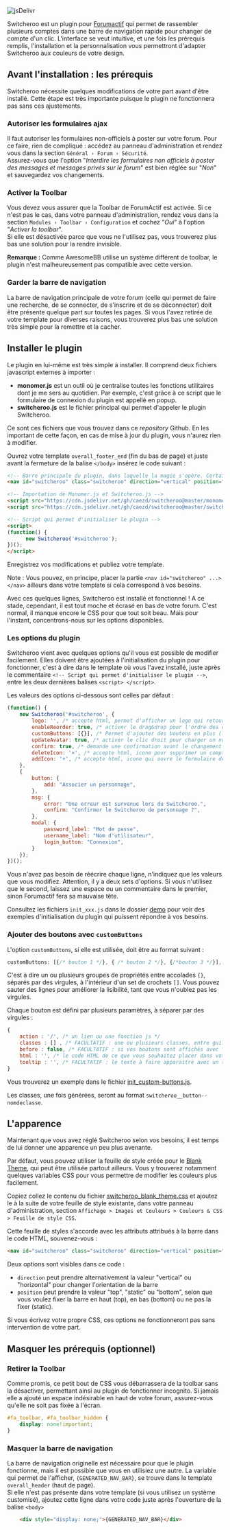 ![jsDelivr](https://data.jsdelivr.com/v1/package/gh/caezd/switcheroo/badge)

Switcheroo est un plugin pour [Forumactif](https://www.forumactif.com/) qui permet de rassembler plusieurs comptes dans une barre de navigation rapide pour changer de compte d'un clic. L'interface se veut intuitive, et une fois les prérequis remplis, l'installation et la personnalisation vous permettront d'adapter Switcheroo aux couleurs de votre design.

## Avant l'installation : les prérequis

Switcheroo nécessite quelques modifications de votre part avant d'être installé. Cette étape est très importante puisque le plugin ne fonctionnera pas sans ces ajustements.

### Autoriser les formulaires ajax
Il faut autoriser les formulaires non-officiels à poster sur votre forum. Pour ce faire, rien de compliqué : accédez au panneau d'administration et rendez vous dans la section `Général › Forum › Sécurité`.  
Assurez-vous que l'option "*Interdire les formulaires non officiels à poster des messages et messages privés sur le forum*" est bien réglée sur "_Non_" et sauvegardez vos changements.

### Activer la Toolbar
Vous devez vous assurer que la Toolbar de ForumActif est activée. Si ce n'est pas le cas, dans votre panneau d'administration, rendez vous dans la section `Modules › Toolbar › Configuration` et cochez "*Oui*" à l'option "*Activer la toolbar*".   
Si elle est désactivée parce que vous ne l'utilisez pas, vous trouverez plus bas une solution pour la rendre invisible.

**Remarque :** Comme AwesomeBB utilise un système différent de toolbar, le plugin n'est malheureusement pas compatible avec cette version.

### Garder la barre de navigation
La barre de navigation principale de votre forum (celle qui permet de faire une recherche, de se connecter, de s'inscrire et de se déconnecter) doit être présente quelque part sur toutes les pages. Si vous l'avez retirée de votre template pour diverses raisons, vous trouverez plus bas une solution très simple pour la remettre et la cacher.

## Installer le plugin
Le plugin en lui-même est très simple à installer. Il comprend deux fichiers javascript externes à importer :
- **monomer.js** est un outil où je centralise toutes les fonctions utilitaires dont je me sers au quotidien. Par exemple, c'est grâce à ce script que le formulaire de connexion du plugin est appellé en popup.
- **switcheroo.js** est le fichier principal qui permet d'appeler le plugin Switcheroo.
  
Ce sont ces fichiers que vous trouvez dans ce *repository* Github. En les important de cette façon, en cas de mise à jour du plugin, vous n'aurez rien à modifier.

Ouvrez votre template `overall_footer_end` (fin du bas de page) et juste avant la fermeture de la balise `</body>` insérez le code suivant :

```html
<!-- Barre principale du plugin, dans laquelle la magie s'opère. Certaines valeurs peuvent être modifiées. -->
<nav id="switcheroo" class="switcheroo" direction="vertical" position="top"></nav>

<!-- Importation de Monomer.js et Switcheroo.js -->
<script src="https://cdn.jsdelivr.net/gh/caezd/switcheroo@master/monomer.js"></script>
<script src="https://cdn.jsdelivr.net/gh/caezd/switcheroo@master/switcheroo.js"></script>

<!-- Script qui permet d'initialiser le plugin -->
<script>
(function() {
      new Switcheroo('#switcheroo');
})();
</script>
```
Enregistrez vos modifications et publiez votre template. 

Note : Vous pouvez, en principe, placer la partie `<nav id="switcheroo" ...> </nav>` ailleurs dans votre template si cela correspond à vos besoins.

Avec ces quelques lignes, Switcheroo est installé et fonctionnel ! A ce stade, cependant, il est tout moche et écrasé en bas de votre forum. C'est normal, il manque encore le CSS pour que tout soit beau. Mais pour l'instant, concentrons-nous sur les options disponibles.

### Les options du plugin

Switcheroo vient avec quelques options qu'il vous est possible de modifier facilement. Elles doivent être ajoutées à l'initialisation du plugin pour fonctionner, c'est à dire dans le template où vous l'avez installé, juste après le commentaire `<!-- Script qui permet d'initialiser le plugin -->`, entre les deux dernières balises `<script> </script>`.

Les valeurs des options ci-dessous sont celles par défaut :
```js
(function() {
    new Switcheroo('#switcheroo', {
        logo: '', /* accepte html, permet d'afficher un logo qui retourne à l'accueil du forum */
        enableReorder: true, /* activer le drag&drop pour l'ordre des comptes (true/false) */
        customButtons: [{}], /* Permet d'ajouter des boutons en plus (liens utiles) */
        updateAvatar: true, /* activer le clic droit pour charger un nouvel avatar (true/false) */
        confirm: true, /* demande une confirmation avant le changement de compte */
        deleteIcon: '×', /* accepte html, icone pour supprimer un compte lié */
        addIcon: '+', /* accepte html, icone qui ouvre le formulaire de connexion et d'association */
    },
    {
        button: {
            add: "Associer un personnage",
        },
        msg: {
            error: "Une erreur est survenue lors du Switcheroo.",
            confirm: "Confirmer le Switcheroo de personnage ?",
        },
        modal: {
            password_label: "Mot de passe",
            username_label: "Nom d'utilisateur",
            login_button: "Connexion",
        }
    });
})();
```

Vous n'avez pas besoin de réécrire chaque ligne, n'indiquez que les valeurs que vous modifiez. Attention, il y a deux sets d'options. Si vous n'utilisez que le second, laissez une espace ou un commentaire dans le premier, sinon Forumactif fera sa mauvaise tête.

Consultez les fichiers `init_xxx.js` dans le dossier [demo](demo) pour voir des exemples d'initialisation du plugin qui puissent répondre à vos besoins.

### Ajouter des boutons avec `customButtons` 
L'option `customButtons`, si elle est utilisée, doit être au format suivant :
```js
customButtons: [{/* bouton 1 */}, { /* bouton 2 */}, {/*bouton 3 */}],
```
C'est à dire un ou plusieurs groupes de propriétés entre accolades `{}`, séparés par des virgules, à l'intérieur d'un set de crochets `[]`. Vous pouvez sauter des lignes pour améliorer la lisibilité, tant que vous n'oublez pas les virgules.

Chaque bouton est défini par plusieurs paramètres, à séparer par des virgules :
```js
{
    action : '/', /* un lien ou une fonction js */
    classes : [] , /* FACULTATIF : une ou plusieurs classes, entre guillemets et séparées par des virgules */
    before : false, /* FACULTATIF : si vos boutons sont affichés avec flex, permet de placer le bouton avant les avatars de switcheroo */
    html : '', /* le code HTML de ce que vous souhaitez placer dans votre bouton (une image ? Un symbole ?) */
    tooltip : '', /* FACULTATIF : le texte à faire apparaitre avec un tooltip */
}
```
Vous trouverez un exemple dans le fichier [init_custom-buttons.js](demo/init_custom-buttons.js).

Les classes, une fois générées, seront au format `switcheroo__button--nomdeclasse`.

## L'apparence
Maintenant que vous avez réglé Switcheroo selon vos besoins, il est temps de lui donner une apparence un peu plus avenante.

Par défaut, vous pouvez utiliser la feuille de style créée pour le [Blank Theme](https://blank-theme.com/), qui peut être utilisée partout ailleurs. Vous y trouverez notamment quelques variables CSS pour vous permettre de modifier les couleurs plus facilement. 

Copiez collez le contenu du fichier [switcheroo_blank_theme.css](css/switcheroo_blank_theme.css) et ajoutez le à la suite de votre feuille de style existante, dans votre panneau d'administration, section `Affichage > Images et Couleurs > Couleurs & CSS > Feuille de style CSS`. 

Cette feuille de styles s'accorde avec les attributs attribués à la barre dans le code HTML, souvenez-vous :
```html
<nav id="switcheroo" class="switcheroo" direction="vertical" position="top"></nav>
```
Deux options sont visibles dans ce code :
- `direction` peut prendre alternativement la valeur "vertical" ou "horizontal" pour changer l'orientation de la barre
- `position` peut prendre la valeur "top", "static" ou "bottom", selon que vous voulez fixer la barre en haut (top), en bas (bottom) ou ne pas la fixer (static).
  
Si vous écrivez votre propre CSS, ces options ne fonctionneront pas sans intervention de votre part.

## Masquer les prérequis (optionnel)

### Retirer la Toolbar
Comme promis, ce petit bout de CSS vous débarrassera de la toolbar sans la désactiver, permettant ainsi au plugin de fonctionner incognito. Si jamais elle a ajouté un espace indésirable en haut de votre forum, assurez-vous qu'elle ne soit pas fixée à l'écran.
```css
#fa_toolbar, #fa_toolbar_hidden {
    display: none!important;
}
```

### Masquer la barre de navigation
La barre de navigation originelle est nécessaire pour que le plugin fonctionne, mais il est possible que vous en utilisiez une autre. La variable qui permet de l'afficher, `{GENERATED_NAV_BAR}`, se trouve dans le template `overall_header` (haut de page).  
Si elle n'est pas présente dans votre template (si vous utilisez un système customisé), ajoutez cette ligne dans votre code juste après l'ouverture de la balise `<body>`
```html
    <div style="display: none;">{GENERATED_NAV_BAR}</div>
```
